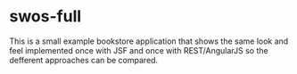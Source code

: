 swos-full
=========
This is a small example bookstore application that shows the same look and feel implemented once with JSF and once with REST/AngularJS so the defferent approaches can be compared.
